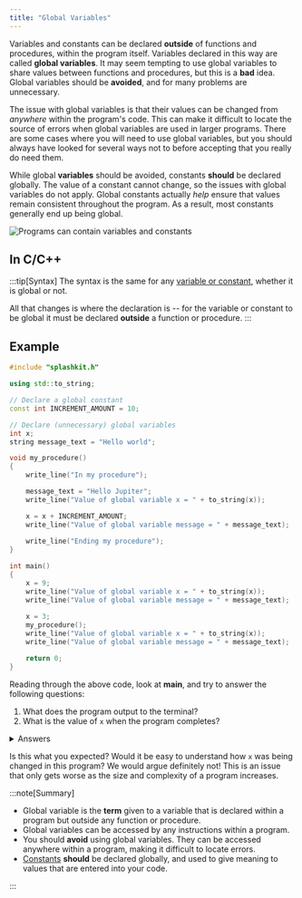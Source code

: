```yaml
---
title: "Global Variables"
---
```


Variables and constants can be declared **outside** of functions and procedures, within the program itself. Variables declared in this way are called **global variables**.
It may seem tempting to use global variables to share values between functions and procedures, but this is a **bad** idea. Global variables should be **avoided**, and for many problems are unnecessary.

The issue with global variables is that their values can be changed from *anywhere* within the program's code. This can make it difficult to locate the source of errors when global variables are used in larger programs. There are some cases where you will need to use global variables, but you should always have looked for several ways not to before accepting that you really do need them.

While global **variables** should be avoided, constants **should** be declared globally. The value of a constant cannot change, so the issues with global variables do not apply. Global constants actually *help* ensure that values remain consistent throughout the program. As a result, most constants generally end up being global.

![Programs can contain variables and constants](./images/program-var-const.png "Programs can contain variables and constants")

## In C/C++

:::tip[Syntax]
The syntax is the same for any [variable or constant](/book/part-2-organised-code/1-starting-cpp/2-trailside/4-1-variable-constant), whether it is global or not.
<!-- TODO: make "constant" a link to the page in P2C1 when the concept has been added -->
All that changes is where the declaration is -- for the variable or constant to be global it must be declared **outside** a function or procedure.
:::

## Example

```cpp
#include "splashkit.h"

using std::to_string;

// Declare a global constant
const int INCREMENT_AMOUNT = 10;

// Declare (unnecessary) global variables
int x;
string message_text = "Hello world";

void my_procedure()
{
    write_line("In my procedure");

    message_text = "Hello Jupiter";
    write_line("Value of global variable x = " + to_string(x));

    x = x + INCREMENT_AMOUNT;
    write_line("Value of global variable message = " + message_text);
    
    write_line("Ending my procedure");
}

int main() 
{
    x = 9;
    write_line("Value of global variable x = " + to_string(x));
    write_line("Value of global variable message = " + message_text);
    
    x = 3;
    my_procedure();
    write_line("Value of global variable x = " + to_string(x));
    write_line("Value of global variable message = " + message_text);

    return 0;
}
```

Reading through the above code, look at **main**, and try to answer the following questions:

1. What does the program output to the terminal?
2. What is the value of `x` when the program completes?

<details>
  <summary role="button">Answers</summary>
  
1. Program output:

  ```bash
  Value of global variable x = 9
  Value of global variable message = Hello world
  In my procedure
  Value of global variable x = 3
  Value of global variable message = Hello Jupiter
  Ending my procedure
  Value of global variable x = 13
  Value of global variable message = Hello Jupiter
  ```

2. Value of `x` at program completion: 13.

</details>
</span>

Is this what you expected?
Would it be easy to understand how `x` was being changed in this program?
We would argue definitely not!
This is an issue that only gets worse as the size and complexity of a program increases.

:::note[Summary]

- Global variable is the **term** given to a variable that is declared within a program but outside any function or procedure.
- Global variables can be accessed by any instructions within a program.
- You should **avoid** using global variables. They can be accessed anywhere within a program, making it difficult to locate errors.
- [Constants](/book/part-1-instructions/1-sequence-and-data/2-trailside/07-variable#constants) **should** be declared globally, and used to give meaning to values that are entered into your code.

:::
